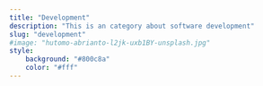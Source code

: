 ```yaml
---
title: "Development"
description: "This is an category about software development"
slug: "development"
#image: "hutomo-abrianto-l2jk-uxb1BY-unsplash.jpg"
style:
    background: "#800c8a"
    color: "#fff"
---
```

